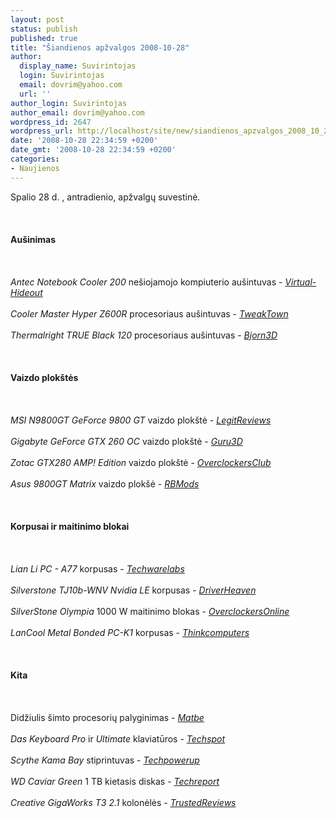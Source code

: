 ```yaml
---
layout: post
status: publish
published: true
title: "Šiandienos apžvalgos 2008-10-28"
author:
  display_name: Suvirintojas
  login: Suvirintojas
  email: dovrim@yahoo.com
  url: ''
author_login: Suvirintojas
author_email: dovrim@yahoo.com
wordpress_id: 2647
wordpress_url: http://localhost/site/new/siandienos_apzvalgos_2008_10_28/
date: '2008-10-28 22:34:59 +0200'
date_gmt: '2008-10-28 22:34:59 +0200'
categories:
- Naujienos
---
```

<p>Spalio 28 d. , antradienio, apžvalgų suvestinė.<br />
<br><br />
<br><b>Aušinimas</b><br />
<br><br />
<br><i>Antec Notebook Cooler 200</i> nešiojamojo kompiuterio aušintuvas - <a class="ns" href="http://www.virtual-hideout.net/reviews/Antec_Notebook_Cooler_200/index.shtml"><i>Virtual-Hideout</i></a><br />
<br><i>Cooler Master Hyper Z600R</i> procesoriaus aušintuvas - <a class="ns" href="http://www.tweaktown.com/reviews/1637/cooler_master_hyper_z600r_cpu_cooler/index.html"><i>TweakTown</i></a><br />
<br><i>Thermalright TRUE Black 120</i> procesoriaus aušintuvas - <a class="ns" href="http://www.bjorn3d.com/read.php?cID=1372"><i>Bjorn3D</i></a><br />
<br><br />
<br><b>Vaizdo plokštės</b><br />
<br><br />
<br><i>MSI N9800GT GeForce 9800 GT</i> vaizdo plokštė - <a class="ns" href="http://www.legitreviews.com/article/816/1/"><i>LegitReviews</i></a><br />
<br><i>Gigabyte GeForce GTX 260 OC</i> vaizdo plokštė - <a class="ns" href="http://www.guru3d.com/article/gigabyte-geforce-gtx-260-oc-896-mb-review/"><i>Guru3D</i></a><br />
<br><i>Zotac GTX280 AMP! Edition</i> vaizdo plokštė - <a class="ns" href="http://www.overclockersclub.com/reviews/zotac_280_gtx_amp/"><i>OverclockersClub</i></a><br />
<br><i>Asus 9800GT Matrix</i> vaizdo plokšė - <a class="ns" href="http://www.rbmods.com/Articles/Asus/9800gt_matrix/1.php"><i>RBMods</i></a><br />
<br><br />
<br><b>Korpusai ir maitinimo blokai</b><br />
<br><br />
<br><i>Lian Li PC - A77</i> korpusas - <a class="ns" href="http://www.techwarelabs.com/reviews/cases/lian_li_a77_aluminum_computer_case/"><i>Techwarelabs</i></a><br />
<br><i>Silverstone TJ10b-WNV Nvidia LE</i> korpusas - <a class="ns" href="http://www.driverheaven.net/reviews.php?reviewid=651"><i>DriverHeaven</i></a><br />
<br><i>SilverStone Olympia</i> 1000 W maitinimo blokas - <a class="ns" href="http://www.overclockersonline.net/?page=articles&amp;num=2081"><i>OverclockersOnline</i></a><br />
<br><i>LanCool Metal Bonded PC-K1</i> korpusas - <a class="ns" href="http://www.thinkcomputers.org/index.php?x=reviews&amp;id=871"><i>Thinkcomputers</i></a><br />
<br><br />
<br><b>Kita</b><br />
<br><br />
<br>Didžiulis šimto procesorių palyginimas - <a class="ns" href="http://translate.google.com/translate?u=http%3A%2F%2Fwww.matbe.com%2Farticles%2Flire%2F1121%2Fcomparatif-de-100-processeurs%2F&amp;hl=en&amp;ie=UTF-8&amp;sl=fr&amp;tl=en"><i>Matbe</i></a><br />
<br><i>Das Keyboard Pro</i> ir <i>Ultimate</i> klaviatūros - <a class="ns" href="http://www.techspot.com/review/122-das-keyboard/"><i>Techspot</i></a><br />
<br><i>Scythe Kama Bay</i> stiprintuvas - <a class="ns" href="http://www.techpowerup.com/reviews/Scythe/Kamabayamp/"><i>Techpowerup</i></a><br />
<br><i>WD Caviar Green</i> 1 TB kietasis diskas - <a class="ns" href="http://www.techreport.com/articles.x/15769"><i>Techreport</i></a><br />
<br><i>Creative GigaWorks T3 2.1</i> kolonėlės - <a class="ns" href="http://www.trustedreviews.com/multimedia/review/2008/10/28/Creative-GigaWorks-T3-2-1-Channel-Speakers/p1"><i>TrustedReviews</i></a><br />
<br><br />
<br><br />
<br></p>
